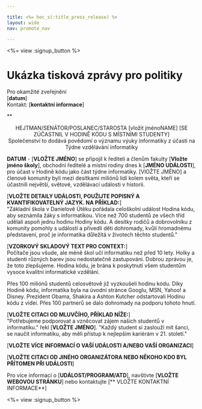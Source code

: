 ```yaml
---

title: <%= hoc_s(:title_press_release) %>
layout: wide
nav: promote_nav

---
```


<%= view :signup_button %>

# Ukázka tisková zprávy pro politiky

Pro okamžité zveřejnění   
[**datum**]   
Kontakt: [**kontaktní informace**]  
  


**

<center>
  HEJTMAN/SENÁTOR/POSLANEC/STAROSTA [vložit jménoNAME] [SE ZÚČASTNIL V HODINĚ KÓDU S MÍSTNÍMI STUDENTY]</strong> <br /> Společenství to dodává povědomí o významu výuky informatiky z účasti na Týdne vzdělávání informatiky
</center>

  
  
</p> 

**DATUM** - [**VLOŽTE JMÉNO**] se připojil k řediteli a členům fakulty [**Vložte jméno školy**], obchodní ředitelé a místní rodiny dnes k [**JMÉNO UDÁLOSTI**], pro účast v Hodině kódu jako část týdne informatiky. [VlOŽTE JMÉNO] a členové komunity byli mezi desítkami miliónů lidí kolem světa, kteří se účastnili největší, světové, vzdělávací události v historii.

[**VLOŽTE DETAILY UDÁLOSTI, POUŽIJTE POPISNÝ A KVANTIFIKOVATELNÝ JAZYK. NA PŘÍKLAD:**]  
"Základní škola v Danielově Útěku pořádala celoškolní událost Hodina kódu, aby seznámila žáky s informatikou. Více než 700 studentů ze všech tříd udělali aspoň jednu hodinu Hodiny kódu. A desítky rodičů a dobrovolníku z komunity pomohly s událostí a přivedli děti dohromady, kvůli hromadnému představení, proč je informatika důležitá v životech těchto studentů."

[**VZORKOVÝ SKLADOVÝ TEXT PRO CONTEXT:**]  
Počítače jsou všude, ale méně škol učí informatiku než před 10 lety. Holky a studenti různých barev jsou nedostatečně zastupováni. Dobrou zprávou je, že toto zlepšujeme. Hodina kódu, je brána k poskytnutí všem studentům vysoce kvalitní informatické vzdělání.

Přes 100 miliónů studentů celosvětově již vyzkoušeli hodinu kódu. Díky Hodině kódu, informatika byla na úvodní stránce Googlu, MSN, Yahoo! a Disney. Prezident Obama, Shakira a Ashton Kutcher odstartovali Hodinu kódu z videí. Přes 100 partnerů se dalo dohromady na podporu tohoto hnutí.

[**VLOŽTE CITACI OD MLUVČÍHO, PŘÍKLAD NÍŽE:**]  
"Potřebujeme podporovat a vzněcovat zájem našich studentů v informatiku." řekl [**VLOŽTE JMÉNO**]. "Každý student si zaslouží mít šanci, se naučit informatiku, aby měli přístup k nejlepším kariérám v 21. století."

[**VLOŽTE VÍCE INFORMACÍ O VAŠÍ UDÁLOSTI A/NEBO VAŠÍ ORGANIZACI**]

[**VLOŽTE CITACI OD JINÉHO ORGANIZÁTORA NEBO NĚKOHO KDO BYL PŘÍTOMEN PŘI UDÁLOSTI**]

Pro více informací o [**UDÁLOST/PROGRAM/ATD**], navštivte [**VLOŽTE WEBOVOU STRÁNKU**] nebo kontaktujte [** VLOŽTE KONTAKTNÍ INFORMACE**]

  
  


<%= view :signup_button %>